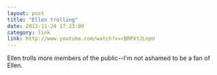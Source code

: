 ```yaml
---
layout: post
title: "Ellen trolling"
date: 2013-11-24 17:23:00
category: link
link: http://www.youtube.com/watch?v=rBRPXtJLnpU
---
```


Ellen trolls more members of the public--I'm not ashamed to be a fan of Ellen.